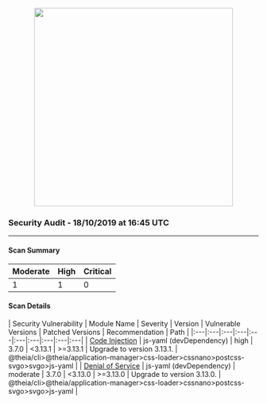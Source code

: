 <div align='center'><br /><img src="https://raw.githubusercontent.com/vince-fugnitto/security-audit/master/assets/security-header.png" width="400px"/></div>

### Security Audit - 18/10/2019 at 16:45 UTC
-- -

#### Scan Summary

| Moderate | High | Critical |
|:---|:---|:---|
| 1 | 1 | 0 |


#### Scan Details

| Security Vulnerability | Module Name | Severity | Version | Vulnerable Versions | Patched Versions | Recommendation | Path |
|:---|:---|:---|:---|:---|:---|:---|:---|:---|:---|
| [Code Injection](https://npmjs.com/advisories/813) | js-yaml (devDependency) | high | 3.7.0 | <3.13.1 | >=3.13.1 | Upgrade to version 3.13.1. | @theia/cli>@theia/application-manager>css-loader>cssnano>postcss-svgo>svgo>js-yaml |
| [Denial of Service](https://npmjs.com/advisories/788) | js-yaml (devDependency) | moderate | 3.7.0 | <3.13.0 | >=3.13.0 | Upgrade to version 3.13.0. | @theia/cli>@theia/application-manager>css-loader>cssnano>postcss-svgo>svgo>js-yaml |

